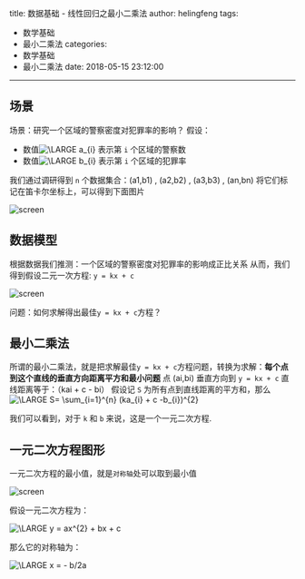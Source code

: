 title: 数据基础 - 线性回归之最小二乘法
author: helingfeng
tags:
  - 数学基础
  - 最小二乘法
categories:
  - 数学基础
  - 最小二乘法
date: 2018-05-15 23:12:00
---
## 场景
场景：研究一个区域的警察密度对犯罪率的影响？
假设：
 - 数值<img src="http://latex.codecogs.com/gif.latex?\dpi{80}&space;\LARGE&space;a_{i}" title="\LARGE a_{i}" /> 表示第 `i` 个区域的警察数
 - 数值<img src="http://latex.codecogs.com/gif.latex?\dpi{80}&space;\LARGE&space;a_{i}" title="\LARGE b_{i}" /> 表示第 `i` 个区域的犯罪率

我们通过调研得到 `n` 个数据集合：(a1,b1) , (a2,b2) , (a3,b3) , (an,bn)
将它们标记在笛卡尔坐标上，可以得到下面图片

![screen](/images/screen_30.png)

## 数据模型

根据数据我们推测：一个区域的警察密度对犯罪率的影响成正比关系
从而，我们得到假设二元一次方程: `y = kx + c`

![screen](/images/screen_31.png)

问题：如何求解得出最佳`y = kx + c`方程？

## 最小二乘法

所谓的最小二乘法，就是把求解最佳`y = kx + c`方程问题，转换为求解：**每个点到这个直线的垂直方向距离平方和最小问题**
点 (ai,bi)  垂直方向到 `y = kx + c` 直线距离等于：（kai + c - bi）
假设记 `S` 为所有点到直线距离的平方和，那么
<img src="http://latex.codecogs.com/gif.latex?\dpi{80}&space;\LARGE&space;S=&space;\sum_{i=1}^{n}&space;(ka_{i}&space;&plus;&space;c&space;-b_{i})^{2}" title="\LARGE S= \sum_{i=1}^{n} (ka_{i} + c -b_{i})^{2}" />

我们可以看到，对于 `k` 和 `b` 来说，这是一个一元二次方程.

## 一元二次方程图形

一元二次方程的最小值，就是`对称轴`处可以取到最小值

![screen](/images/screen_33.png)

假设一元二次方程为：

<img src="http://latex.codecogs.com/gif.latex?\dpi{80}&space;\LARGE&space;y&space;=&space;ax^{2}&space;&plus;&space;bx&space;&plus;&space;c" title="\LARGE y = ax^{2} + bx + c" />

那么它的对称轴为：

<img src="http://latex.codecogs.com/gif.latex?\dpi{80}&space;\LARGE&space;x&space;=&space;-&space;b/2a" title="\LARGE x = - b/2a" />







